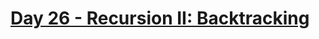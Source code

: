 #  [Day 26 - Recursion II: Backtracking](https://leetcode.com/explore/learn/card/recursion-ii/472/backtracking/)



